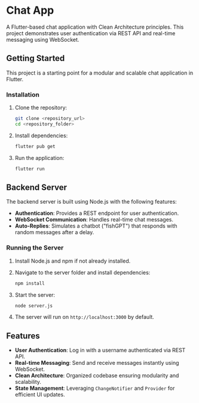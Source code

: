 # Chat App

A Flutter-based chat application with Clean Architecture principles. This project demonstrates user authentication via REST API and real-time messaging using WebSocket.

## Getting Started

This project is a starting point for a modular and scalable chat application in Flutter.

### Installation

1. Clone the repository:

   ```bash
   git clone <repository_url>
   cd <repository_folder>
   ```

2. Install dependencies:

   ```bash
   flutter pub get
   ```

3. Run the application:

   ```bash
   flutter run
   ```

## Backend Server

The backend server is built using Node.js with the following features:

- **Authentication**: Provides a REST endpoint for user authentication.
- **WebSocket Communication**: Handles real-time chat messages.
- **Auto-Replies**: Simulates a chatbot ("fishGPT") that responds with random messages after a delay.

### Running the Server

1. Install Node.js and npm if not already installed.

2. Navigate to the server folder and install dependencies:

   ```bash
   npm install
   ```

3. Start the server:

   ```bash
   node server.js
   ```

4. The server will run on `http://localhost:3000` by default.

## Features

- **User Authentication**: Log in with a username authenticated via REST API.
- **Real-time Messaging**: Send and receive messages instantly using WebSocket.
- **Clean Architecture**: Organized codebase ensuring modularity and scalability.
- **State Management**: Leveraging `ChangeNotifier` and `Provider` for efficient UI updates.


